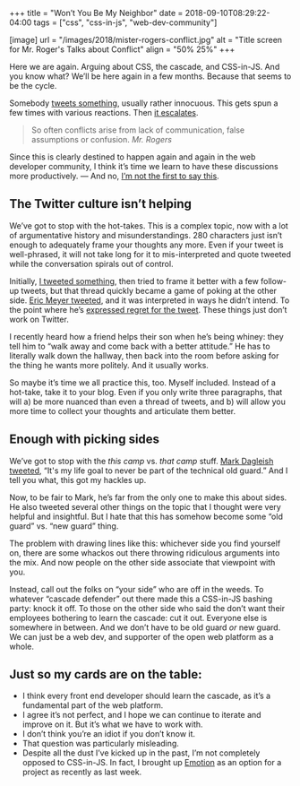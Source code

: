 +++
title = "Won’t You Be My Neighbor"
date = 2018-09-10T08:29:22-04:00
tags = ["css", "css-in-js", "web-dev-community"]

[image]
  url = "/images/2018/mister-rogers-conflict.jpg"
  alt = "Title screen for Mr. Roger's Talks about Conflict"
  align = "50% 25%"
+++

Here we are again. Arguing about CSS, the cascade, and CSS-in-JS. And you know what? We’ll be here again in a few months. Because that seems to be the cycle.

Somebody [tweets something](https://twitter.com/mxstbr/status/1038073603311448064), usually rather innocuous. This gets spun a few times with various reactions. Then [it escalates](https://twitter.com/rhodesjason/status/1038497112869269504).

<blockquote>So often conflicts arise from lack of communication, false assumptions or confusion.
<cite>Mr. Rogers</cite>
</blockquote>
<!--more-->

Since this is clearly destined to happen again and again in the web developer community, I think it’s time we learn to have these discussions more productively. — And no, [I’m not the first to say this](https://medium.com/@didoo/let-there-be-peace-on-css-8b26829f1be0).

## The Twitter culture isn’t helping

We’ve got to stop with the hot-takes. This is a complex topic, now with a lot of argumentative history and misunderstandings. 280 characters just isn’t enough to adequately frame your thoughts any more. Even if your tweet is well-phrased, it will not take long for it to mis-interpreted and quote tweeted while the conversation spirals out of control.

Initially, [I tweeted something](https://twitter.com/keithjgrant/status/1038500386783588352), then tried to frame it better with a few follow-up tweets, but that thread quickly became a game of poking at the other side. [Eric Meyer tweeted](https://twitter.com/meyerweb/status/1038602174211784704), and it was interpreted in ways he didn’t intend. To the point where he’s [expressed regret for the tweet](https://twitter.com/meyerweb/status/1038905212315086848). These things just don’t work on Twitter.

I recently heard how a friend helps their son when he’s being whiney: they tell him to “walk away and come back with a better attitude.” He has to literally walk down the hallway, then back into the room before asking for the thing he wants more politely. And it usually works.

So maybe it’s time we all practice this, too. Myself included. Instead of a hot-take, take it to your blog. Even if you only write three paragraphs, that will a) be more nuanced than even a thread of tweets, and b) will allow you more time to collect your thoughts and articulate them better.

## Enough with picking sides

We’ve got to stop with the _this camp_ vs. _that camp_ stuff. [Mark Dagleish tweeted](https://twitter.com/markdalgleish/status/1038901043780702208), “It's my life goal to never be part of the technical old guard.” And I tell you what, this got my hackles up.

Now, to be fair to Mark, he’s far from the only one to make this about sides. He also tweeted several other things on the topic that I thought were very helpful and insightful. But I hate that this has somehow become some “old guard” vs. “new guard” thing.

The problem with drawing lines like this: whichever side you find yourself on, there are some whackos out there throwing ridiculous arguments into the mix. And now people on the other side associate that viewpoint with you.

Instead, call out the folks on “your side” who are off in the weeds. To whatever “cascade defender” out there made this a CSS-in-JS bashing party: knock it off. To those on the other side who said the don’t want their employees bothering to learn the cascade: cut it out. Everyone else is somewhere in between. And we don’t have to be old guard _or_ new guard. We can just be a web dev, and supporter of the open web platform as a whole.

## Just so my cards are on the table:

- I think every front end developer should learn the cascade, as it’s a fundamental part of the web platform.
- I agree it’s not perfect, and I hope we can continue to iterate and improve on it. But it’s what we have to work with.
- I don’t think you’re an idiot if you don’t know it.
- That question was particularly misleading.
- Despite all the dust I’ve kicked up in the past, I’m not completely opposed to CSS-in-JS. In fact, I brought up [Emotion](https://emotion.sh/) as an option for a project as recently as last week.
